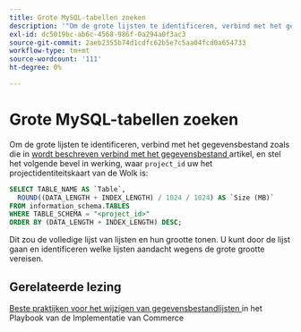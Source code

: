 ```yaml
---
title: Grote MySQL-tabellen zoeken
description: '"Om de grote lijsten te identificeren, verbind met het gegevensbestand zoals die in het [verbindt met het gegevensbestand] (https://experienceleague.adobe.com/en/docs/commerce-cloud-service/user-guide/configure/service/mysql#connect-to-the-database) artikel wordt beschreven, en stel het volgende bevel in werking, waar ` project_id'' uw het project ID van de Wolk is:'''
exl-id: dc5019bc-ab6c-4568-986f-0a294a0f3ac3
source-git-commit: 2aeb2355b74d1cdfc62b5e7c5aa04fcd0a654733
workflow-type: tm+mt
source-wordcount: '111'
ht-degree: 0%

---
```


# Grote MySQL-tabellen zoeken

Om de grote lijsten te identificeren, verbind met het gegevensbestand zoals die in [ wordt beschreven verbind met het gegevensbestand ](https://experienceleague.adobe.com/en/docs/commerce-cloud-service/user-guide/configure/service/mysql#connect-to-the-database) artikel, en stel het volgende bevel in werking, waar `project_id` uw het projectidentiteitskaart van de Wolk is:

```sql
SELECT TABLE_NAME AS `Table`,
  ROUND((DATA_LENGTH + INDEX_LENGTH) / 1024 / 1024) AS `Size (MB)`
FROM information_schema.TABLES
WHERE TABLE_SCHEMA = "<project_id>"
ORDER BY (DATA_LENGTH + INDEX_LENGTH) DESC;
```

Dit zou de volledige lijst van lijsten en hun grootte tonen. U kunt door de lijst gaan en identificeren welke lijsten aandacht wegens de grote grootte vereisen.

## Gerelateerde lezing

[ Beste praktijken voor het wijzigen van gegevensbestandlijsten ](https://experienceleague.adobe.com/en/docs/commerce-operations/implementation-playbook/best-practices/development/modifying-core-and-third-party-tables#why-adobe-recommends-avoiding-modifications) in het Playbook van de Implementatie van Commerce
